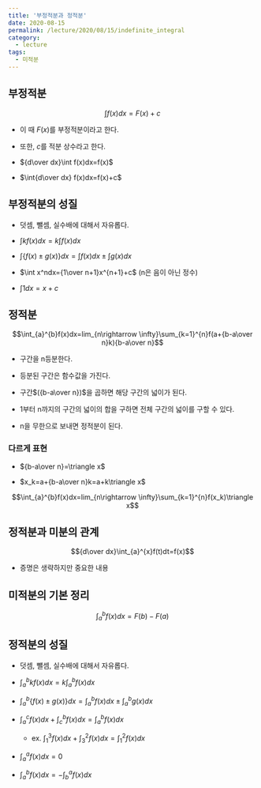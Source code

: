 ```yaml
---
title: '부정적분과 정적분'
date: 2020-08-15
permalink: /lecture/2020/08/15/indefinite_integral
category:
  - lecture
tags:
  - 미적분
---
```


## 부정적분

$$\int f(x)dx=F(x)+c$$

- 이 때 $F(x)$를 부정적분이라고 한다.

- 또한, $c$를 적분 상수라고 한다.

- ${d\over dx}\int f(x)dx=f(x)$

- $\int{d\over dx} f(x)dx=f(x)+c$

## 부정적분의 성질
- 덧셈, 뺄셈, 실수배에 대해서 자유롭다.

- $\int kf(x)dx=k\int f(x)dx$

- $\int \{f(x)\pm g(x)\}dx=\int f(x)dx\pm\int g(x)dx$

- $\int x^ndx={1\over n+1}x^{n+1}+c$  (n은 음이 아닌 정수)

- $\int 1dx=x+c$

## 정적분

$$\int_{a}^{b}f(x)dx=lim_{n\rightarrow \infty}\sum_{k=1}^{n}f(a+{b-a\over n}k){b-a\over n}$$

- 구간을 n등분한다.

- 등분된 구간은 함수값을 가진다.

- 구간$({b-a\over n})$을 곱하면 해당 구간의 넓이가 된다.

- 1부터 n까지의 구간의 넓이의 합을 구하면 전체 구간의 넓이를 구할 수 있다.

- n을 무한으로 보내면 정적분이 된다.

### 다르게 표현
- ${b-a\over n}=\triangle x$

- $x_k=a+{b-a\over n}k=a+k\triangle x$

$$\int_{a}^{b}f(x)dx=lim_{n\rightarrow \infty}\sum_{k=1}^{n}f(x_k)\triangle x$$

## 정적분과 미분의 관계

$${d\over dx}\int_{a}^{x}f(t)dt=f(x)$$

- 증명은 생략하지만 중요한 내용

## 미적분의 기본 정리

$$\int_{a}^{b}f(x)dx=F(b)-F(a)$$


## 정적분의 성질
- 덧셈, 뺄셈, 실수배에 대해서 자유롭다.

- $\int_{a}^{b} kf(x)dx=k\int_{a}^{b} f(x)dx$

- $\int_{a}^{b} \{f(x)\pm g(x)\}dx=\int_{a}^{b} f(x)dx\pm\int_{a}^{b} g(x)dx$

- $\int_{a}^{c} f(x)dx + \int_{c}^{b} f(x)dx=\int_{a}^{b} f(x)dx$
	- ex. $\int_{1}^{3} f(x)dx + \int_{3}^{2} f(x)dx=\int_{1}^{2} f(x)dx$

- $\int_{a}^{a} f(x)dx=0$

- $\int_{a}^{b} f(x)dx=-\int_{b}^{a} f(x)dx$
